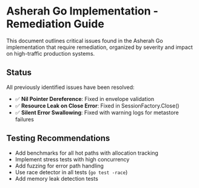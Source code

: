 # Asherah Go Implementation - Remediation Guide

This document outlines critical issues found in the Asherah Go implementation that require remediation, organized by severity and impact on high-traffic production systems.

## Status

All previously identified issues have been resolved:

- ✅ **Nil Pointer Dereference**: Fixed in envelope validation
- ✅ **Resource Leak on Close Error**: Fixed in SessionFactory.Close()
- ✅ **Silent Error Swallowing**: Fixed with warning logs for metastore failures

## Testing Recommendations

- Add benchmarks for all hot paths with allocation tracking
- Implement stress tests with high concurrency
- Add fuzzing for error path handling
- Use race detector in all tests (`go test -race`)
- Add memory leak detection tests